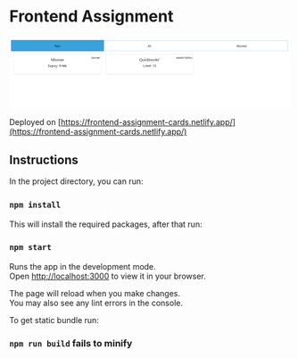 # Frontend Assignment

![ss](./ss.PNG)

Deployed on [https://frontend-assignment-cards.netlify.app/](https://frontend-assignment-cards.netlify.app/)

## Instructions 

In the project directory, you can run:

### `npm install`

This will install the required packages,
after that run:

### `npm start`

Runs the app in the development mode.\
Open [http://localhost:3000](http://localhost:3000) to view it in your browser.

The page will reload when you make changes.\
You may also see any lint errors in the console.

To get static bundle run:

### `npm run build` fails to minify
